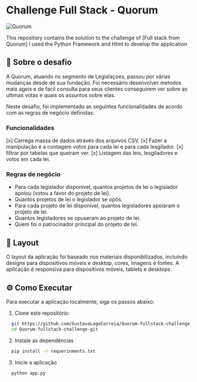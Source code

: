 # Challenge Full Stack - Quorum

![Quorum](.templates/src/images/Quorum_full_color_dark.png)

This repository contains the solution to the challenge of [Full stack from Quorum] I used the Python Framework and Html to develop the application

## 📖 Sobre o desafio

A Quorum, atuando no segmento de Legislaçoes, passou por várias mudanças desde de sua fundação. Foi necessário desenvolver metodos mais ageis e de facil consulta para seus clientes conseguirem ver sobre as ultimas votas e quais os assuntos sobre elas. 

Neste desafio, foi implementado as seguintes funcionalidades de acordo com as regras de negócio definidas:

### Funcionalidades
[x] Carrega massa de dados através dos arquivos CSV.
[x] Fazer a manipulação e a contagem votos para cada lei e para cada lesgilador.
[x] filtrar por tabelas que queiram ver.
[x] Listagem das leis, lesgiladores e votos em cada lei.

### Regras de negócio
- Para cada legislador disponível, quantos projetos de lei o legislador apoiou (votou a favor do projeto de lei).
- Quantos projetos de lei o legislador se opôs.
- Para cada projeto de lei disponível, quantos legisladores apoiaram o projeto de lei.
- Quantos legisladores se opuseram ao projeto de lei.
- Quem foi o patrocinador principal do projeto de lei.

## 🎨 Layout

O layout da aplicação foi baseado nos materiais disponibilizados, incluindo designs para dispositivos móveis e desktop, cores, imagens e fontes. A aplicação é responsiva para dispositivos móveis, tablets e desktops.

## ⚙️ Como Executar

Para executar a aplicação localmente, siga os passos abaixo:

1. Clone este repositório:

```bash
  git https://github.com/GustavoLagoCorreia/Quorum-fullstack-challenge-git.git
  cd Quorum-fullstack-challenge-git

```

2. Instale as dependências

```bash
  pip install -r requerinments.txt
```

3. Inicie a aplicação

```bash
  python app.py
```
